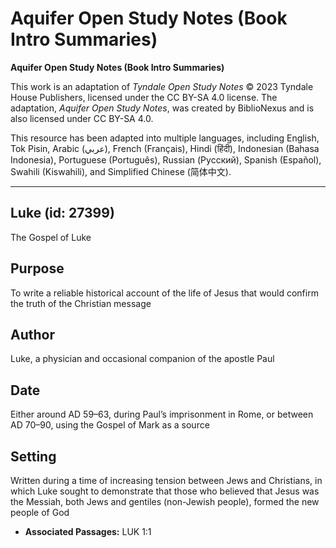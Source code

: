# Aquifer Open Study Notes (Book Intro Summaries)

**Aquifer Open Study Notes (Book Intro Summaries)**

This work is an adaptation of *Tyndale Open Study Notes* © 2023 Tyndale House Publishers, licensed under the CC BY\-SA 4\.0 license. The adaptation, *Aquifer Open Study Notes*, was created by BiblioNexus and is also licensed under CC BY\-SA 4\.0\.

This resource has been adapted into multiple languages, including English, Tok Pisin, Arabic (عربي), French (Français), Hindi (हिंदी), Indonesian (Bahasa Indonesia), Portuguese (Português), Russian (Русский), Spanish (Español), Swahili (Kiswahili), and Simplified Chinese (简体中文).



--------------------------------

## Luke (id: 27399)

The Gospel of Luke

Purpose
-------

To write a reliable historical account of the life of Jesus that would confirm the truth of the Christian message

Author
------

Luke, a physician and occasional companion of the apostle Paul

Date
----

Either around AD 59–63, during Paul’s imprisonment in Rome, or between AD 70–90, using the Gospel of Mark as a source

Setting
-------

Written during a time of increasing tension between Jews and Christians, in which Luke sought to demonstrate that those who believed that Jesus was the Messiah, both Jews and gentiles (non\-Jewish people), formed the new people of God

* **Associated Passages:** LUK 1:1

